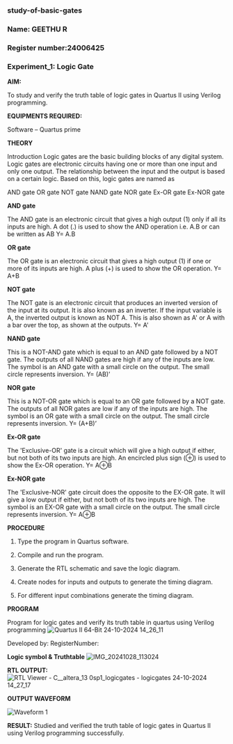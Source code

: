 ### study-of-basic-gates
### Name: GEETHU R
### Register number:24006425
### Experiment_1: Logic Gate

**AIM:** 

To study and verify the truth table of logic gates in Quartus II using Verilog programming.

**EQUIPMENTS REQUIRED:**

Software – Quartus prime 

**THEORY**

Introduction Logic gates are the basic building blocks of any digital system. Logic gates are electronic circuits having one or more than one input and only one output. The relationship between the input and the output is based on a certain logic. Based on this, logic gates are named as

AND gate OR gate NOT gate NAND gate NOR gate Ex-OR gate Ex-NOR gate

**AND gate**

The AND gate is an electronic circuit that gives a high output (1) only if all its inputs are high. A dot (.) is used to show the AND operation i.e. A.B or can be written as AB
Y= A.B

**OR gate** 

The OR gate is an electronic circuit that gives a high output (1) if one or more of its inputs are high. A plus (+) is used to show the OR operation.
Y= A+B

**NOT gate**

The NOT gate is an electronic circuit that produces an inverted version of the input at its output. It is also known as an inverter. If the input variable is A, the inverted output is known as NOT A. This is also shown as A' or A with a bar over the top, as shown at the outputs.
Y= A'

**NAND gate**

This is a NOT-AND gate which is equal to an AND gate followed by a NOT gate. The outputs of all NAND gates are high if any of the inputs are low. The symbol is an AND gate with a small circle on the output. The small circle represents inversion.
Y= (AB)’

**NOR gate**

This is a NOT-OR gate which is equal to an OR gate followed by a NOT gate. The outputs of all NOR gates are low if any of the inputs are high. The symbol is an OR gate with a small circle on the output. The small circle represents inversion.
Y= (A+B)’

**Ex-OR gate**

The 'Exclusive-OR' gate is a circuit which will give a high output if either, but not both of its two inputs are high. An encircled plus sign (⊕) is used to show the Ex-OR operation.
Y= A⊕B

**Ex-NOR gate**

The 'Exclusive-NOR' gate circuit does the opposite to the EX-OR gate. It will give a low output if either, but not both of its two inputs are high. The symbol is an EX-OR gate with a small circle on the output. The small circle represents inversion.
Y= A⊕B

**PROCEDURE** 

1.	Type the program in Quartus software.

2.	Compile and run the program.

3.	Generate the RTL schematic and save the logic diagram.

4.	Create nodes for inputs and outputs to generate the timing diagram.

5.	For different input combinations generate the timing diagram.


**PROGRAM**

Program for logic gates and verify its truth table in quartus using Verilog programming
![Quartus II 64-Bit 24-10-2024 14_26_11](https://github.com/user-attachments/assets/f218e630-cd99-4ae7-a462-f77018edc1e0)

 Developed by: RegisterNumber: 
 
**Logic symbol & Truthtable**
![IMG_20241028_113024](https://github.com/user-attachments/assets/f9edf626-952a-4bc1-a23b-b27a2d4968a5)


**RTL OUTPUT:** 
![RTL Viewer - C__altera_13 0sp1_logicgates - logicgates 24-10-2024 14_27_17](https://github.com/user-attachments/assets/b5c9c8c6-91f0-4b64-8e75-1cf243c4c251)

**OUTPUT WAVEFORM**

![Waveform 1](https://github.com/user-attachments/assets/a29eb2e8-d318-429c-a7f6-d75bce3e9c5b)


**RESULT:**
Studied and verified the truth table of logic gates in Quartus II using Verilog programming successfully. 

